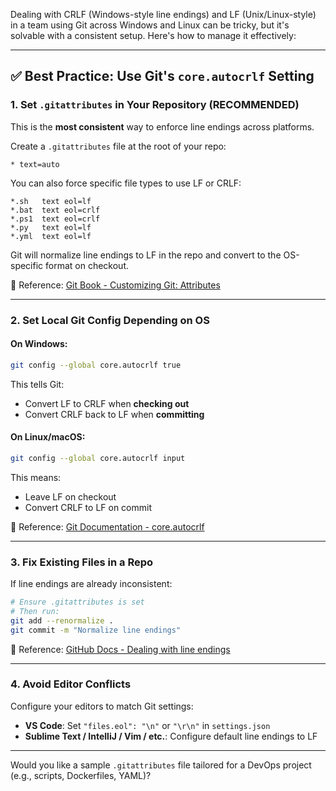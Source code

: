 Dealing with CRLF (Windows-style line endings) and LF (Unix/Linux-style) in a team using Git across Windows and Linux can be tricky, but it's solvable with a consistent setup. Here's how to manage it effectively:

---

## ✅ Best Practice: Use Git's `core.autocrlf` Setting

### 1. **Set `.gitattributes` in Your Repository (RECOMMENDED)**
This is the **most consistent** way to enforce line endings across platforms.

Create a `.gitattributes` file at the root of your repo:

```
* text=auto
```

You can also force specific file types to use LF or CRLF:

```gitattributes
*.sh   text eol=lf
*.bat  text eol=crlf
*.ps1  text eol=crlf
*.py   text eol=lf
*.yml  text eol=lf
```

Git will normalize line endings to LF in the repo and convert to the OS-specific format on checkout.

🔗 Reference: [Git Book - Customizing Git: Attributes](https://git-scm.com/book/en/v2/Customizing-Git-Git-Attributes)

---

### 2. **Set Local Git Config Depending on OS**

#### On **Windows**:
```bash
git config --global core.autocrlf true
```
This tells Git:
- Convert LF to CRLF when **checking out**
- Convert CRLF back to LF when **committing**

#### On **Linux/macOS**:
```bash
git config --global core.autocrlf input
```
This means:
- Leave LF on checkout
- Convert CRLF to LF on commit

🔗 Reference: [Git Documentation - core.autocrlf](https://git-scm.com/docs/git-config#Documentation/git-config.txt-coreautocrlf)

---

### 3. **Fix Existing Files in a Repo**

If line endings are already inconsistent:

```bash
# Ensure .gitattributes is set
# Then run:
git add --renormalize .
git commit -m "Normalize line endings"
```

🔗 Reference: [GitHub Docs - Dealing with line endings](https://docs.github.com/en/get-started/getting-started-with-git/configuring-git-to-handle-line-endings)

---

### 4. **Avoid Editor Conflicts**

Configure your editors to match Git settings:

- **VS Code**: Set `"files.eol": "\n"` or `"\r\n"` in `settings.json`
- **Sublime Text / IntelliJ / Vim / etc.**: Configure default line endings to LF

---

Would you like a sample `.gitattributes` file tailored for a DevOps project (e.g., scripts, Dockerfiles, YAML)?